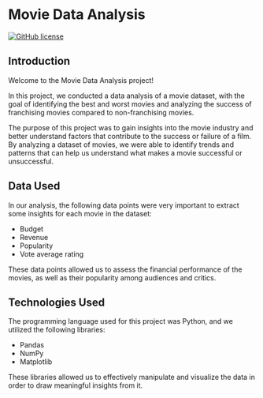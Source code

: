 # Movie Data Analysis
[![GitHub license](https://img.shields.io/github/license/Andre-LR/Web-Service-Spring-Boot)](https://github.com/Andre-LR/MoviesDataset-DataAnalysis/blob/master/LICENSE')

## Introduction

Welcome to the Movie Data Analysis project!

In this project, we conducted a data analysis of a movie dataset, with the goal of identifying the best and worst movies and analyzing the success of franchising movies compared to non-franchising movies.

The purpose of this project was to gain insights into the movie industry and better understand factors that contribute to the success or failure of a film. By analyzing a dataset of movies, we were able to identify trends and patterns that can help us understand what makes a movie successful or unsuccessful.

## Data Used

In our analysis, the following data points were very important to extract some insights for each movie in the dataset:
- Budget
- Revenue
- Popularity
- Vote average rating

These data points allowed us to assess the financial performance of the movies, as well as their popularity among audiences and critics.

## Technologies Used

The programming language used for this project was Python, and we utilized the following libraries:
- Pandas
- NumPy
- Matplotlib

These libraries allowed us to effectively manipulate and visualize the data in order to draw meaningful insights from it.

